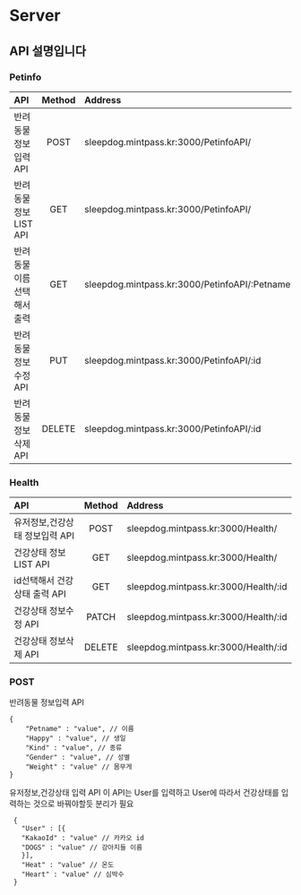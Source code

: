 # Server

## API 설명입니다

### Petinfo
API | Method | Address
:--- |:-------:|:-----|
반려동물 정보입력 API | POST | sleepdog.mintpass.kr:3000/PetinfoAPI/ |
반려동물 정보 LIST API | GET | sleepdog.mintpass.kr:3000/PetinfoAPI/ |
반려동물 이름 선택해서 출력 | GET | sleepdog.mintpass.kr:3000/PetinfoAPI/:Petname |
반려동물 정보수정 API | PUT | sleepdog.mintpass.kr:3000/PetinfoAPI/:id |
반려동물 정보 삭제 API | DELETE | sleepdog.mintpass.kr:3000/PetinfoAPI/:id |

### Health
API | Method | Address
:---|:------:|:------|
유저정보,건강상태 정보입력 API| POST | sleepdog.mintpass.kr:3000/Health/ |
건강상태 정보 LIST API | GET | sleepdog.mintpass.kr:3000/Health/ |
id선택해서 건강상태 출력 API | GET | sleepdog.mintpass.kr:3000/Health/:id |
건강상태 정보수정 API | PATCH | sleepdog.mintpass.kr:3000/Health/:id |
건강상태 정보삭제 API | DELETE | sleepdog.mintpass.kr:3000/Health/:id |

### POST
반려동물 정보입력 API
```
{
    "Petname" : "value", // 이름
    "Happy" : "value", // 생일
    "Kind" : "value", // 종류
    "Gender" : "value", // 성별
    "Weight" : "value" // 몸무게
}
```

유저정보,건강상태 입력 API
이 API는 User를 입력하고 User에 따라서 건강상태를 입력하는 것으로 바꿔야할듯 분리가 필요
```
 {
   "User" : [{
   "KakaoId" : "value" // 카카오 id
   "DOGS" : "value" // 강아지들 이름
   }],
   "Heat" : "value" // 온도
   "Heart" : "value" // 심박수
 }
```

